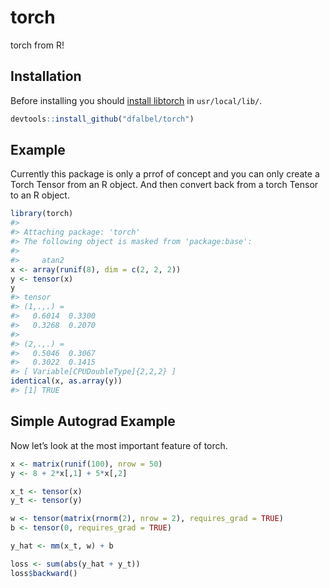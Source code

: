 
<!-- README.md is generated from README.Rmd. Please edit that file -->

# torch

torch from R\!

## Installation

Before installing you should [install libtorch](https://pytorch.org/) in
`usr/local/lib/`.

``` r
devtools::install_github("dfalbel/torch")
```

## Example

Currently this package is only a prrof of concept and you can only
create a Torch Tensor from an R object. And then convert back from a
torch Tensor to an R object.

``` r
library(torch)
#> 
#> Attaching package: 'torch'
#> The following object is masked from 'package:base':
#> 
#>     atan2
x <- array(runif(8), dim = c(2, 2, 2))
y <- tensor(x)
y
#> tensor 
#> (1,.,.) = 
#>   0.6014  0.3300
#>   0.3268  0.2070
#> 
#> (2,.,.) = 
#>   0.5046  0.3067
#>   0.3022  0.1415
#> [ Variable[CPUDoubleType]{2,2,2} ]
identical(x, as.array(y))
#> [1] TRUE
```

## Simple Autograd Example

Now let’s look at the most important feature of torch.

``` r
x <- matrix(runif(100), nrow = 50)
y <- 8 + 2*x[,1] + 5*x[,2]

x_t <- tensor(x)
y_t <- tensor(y)

w <- tensor(matrix(rnorm(2), nrow = 2), requires_grad = TRUE)
b <- tensor(0, requires_grad = TRUE)

y_hat <- mm(x_t, w) + b

loss <- sum(abs(y_hat + y_t))
loss$backward()
```
